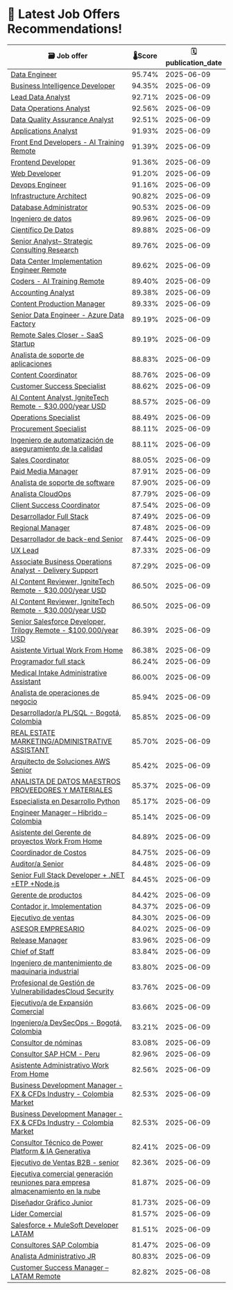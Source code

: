# 🚀 Latest Job Offers Recommendations!
| 🗃️ **Job offer** | 🌡️**Score** | 🗓️ **publication_date** |
|---|---|---|
| [Data Engineer](https://co.linkedin.com/jobs/view/data-engineer-at-launchpad-technologies-inc-4247288927) | 95.74% | 2025-06-09 |
| [Business Intelligence Developer](https://co.linkedin.com/jobs/view/business-intelligence-developer-at-launchpad-technologies-inc-4247290708) | 94.35% | 2025-06-09 |
| [Lead Data Analyst](https://co.linkedin.com/jobs/view/lead-data-analyst-at-practia-global-4245351385) | 92.71% | 2025-06-09 |
| [Data Operations Analyst](https://co.linkedin.com/jobs/view/data-operations-analyst-at-iron-mountain-4242585223) | 92.56% | 2025-06-09 |
| [Data Quality Assurance Analyst](https://co.linkedin.com/jobs/view/data-quality-assurance-analyst-at-first-line-software-4245313710) | 92.51% | 2025-06-09 |
| [Applications Analyst](https://co.linkedin.com/jobs/view/applications-analyst-at-evertec-4245354174) | 91.93% | 2025-06-09 |
| [Front End Developers - AI Training Remote](https://co.linkedin.com/jobs/view/front-end-developers-ai-training-remote-at-braintrust-4220213173) | 91.39% | 2025-06-09 |
| [Frontend Developer](https://co.linkedin.com/jobs/view/frontend-developer-at-capgemini-engineering-4245114363) | 91.36% | 2025-06-09 |
| [Web Developer](https://co.linkedin.com/jobs/view/web-developer-at-launchpad-technologies-inc-4247294165) | 91.20% | 2025-06-09 |
| [Devops Engineer](https://co.linkedin.com/jobs/view/devops-engineer-at-launchpad-technologies-inc-4247289852) | 91.16% | 2025-06-09 |
| [Infrastructure Architect](https://co.linkedin.com/jobs/view/infrastructure-architect-at-launchpad-technologies-inc-4247295097) | 90.82% | 2025-06-09 |
| [Database Administrator](https://co.linkedin.com/jobs/view/database-administrator-at-launchpad-technologies-inc-4247288940) | 90.53% | 2025-06-09 |
| [Ingeniero de datos](https://co.linkedin.com/jobs/view/ingeniero-de-datos-at-gft-technologies-4245104579) | 89.96% | 2025-06-09 |
| [Científico De Datos](https://co.linkedin.com/jobs/view/cient%C3%ADfico-de-datos-at-compensar-4247290309) | 89.88% | 2025-06-09 |
| [Senior Analyst– Strategic Consulting Research](https://co.linkedin.com/jobs/view/senior-analyst%E2%80%93-strategic-consulting-research-at-evalueserve-4226514308) | 89.76% | 2025-06-09 |
| [Data Center Implementation Engineer Remote](https://co.linkedin.com/jobs/view/data-center-implementation-engineer-remote-at-by-turing-group-4247484285) | 89.62% | 2025-06-09 |
| [Coders - AI Training Remote](https://co.linkedin.com/jobs/view/coders-ai-training-remote-at-braintrust-4201819753) | 89.40% | 2025-06-09 |
| [Accounting Analyst](https://co.linkedin.com/jobs/view/accounting-analyst-at-jalasoft-4245364252) | 89.38% | 2025-06-09 |
| [Content Production Manager](https://co.linkedin.com/jobs/view/content-production-manager-at-olly-olly-4247435591) | 89.33% | 2025-06-09 |
| [Senior Data Engineer - Azure Data Factory](https://co.linkedin.com/jobs/view/senior-data-engineer-azure-data-factory-at-devsu-4245105062) | 89.19% | 2025-06-09 |
| [Remote Sales Closer - SaaS Startup](https://co.linkedin.com/jobs/view/remote-sales-closer-saas-startup-at-scale-up-recruiting-partners-4245314831) | 89.19% | 2025-06-09 |
| [Analista de soporte de aplicaciones](https://co.linkedin.com/jobs/view/analista-de-soporte-de-aplicaciones-at-novopayment-4247479640) | 88.83% | 2025-06-09 |
| [Content Coordinator](https://co.linkedin.com/jobs/view/content-coordinator-at-adipa-4247482143) | 88.76% | 2025-06-09 |
| [Customer Success Specialist](https://co.linkedin.com/jobs/view/customer-success-specialist-at-worldpackers-4245103327) | 88.62% | 2025-06-09 |
| [AI Content Analyst, IgniteTech Remote - $30,000/year USD](https://co.linkedin.com/jobs/view/ai-content-analyst-ignitetech-remote-%2430-000-year-usd-at-trilogy-4244022481) | 88.57% | 2025-06-09 |
| [Operations Specialist](https://co.linkedin.com/jobs/view/operations-specialist-at-mural-pay-4247475546) | 88.49% | 2025-06-09 |
| [Procurement Specialist](https://co.linkedin.com/jobs/view/procurement-specialist-at-vml-4245326944) | 88.11% | 2025-06-09 |
| [Ingeniero de automatización de aseguramiento de la calidad](https://co.linkedin.com/jobs/view/ingeniero-de-automatizaci%C3%B3n-de-aseguramiento-de-la-calidad-at-doxa-talent-4234411954) | 88.11% | 2025-06-09 |
| [Sales Coordinator](https://co.linkedin.com/jobs/view/sales-coordinator-at-doxa-talent-4247479431) | 88.05% | 2025-06-09 |
| [Paid Media Manager](https://co.linkedin.com/jobs/view/paid-media-manager-at-agencia-los-navegantes-4247481975) | 87.91% | 2025-06-09 |
| [Analista de soporte de software](https://co.linkedin.com/jobs/view/analista-de-soporte-de-software-at-cinc-systems-4247471992) | 87.90% | 2025-06-09 |
| [Analista CloudOps](https://co.linkedin.com/jobs/view/analista-cloudops-at-pragma-4243907718) | 87.79% | 2025-06-09 |
| [Client Success Coordinator](https://co.linkedin.com/jobs/view/client-success-coordinator-at-doxa-talent-4247475833) | 87.54% | 2025-06-09 |
| [Desarrollador Full Stack](https://co.linkedin.com/jobs/view/desarrollador-full-stack-at-sincosoft-sas-4247482113) | 87.49% | 2025-06-09 |
| [Regional Manager](https://co.linkedin.com/jobs/view/regional-manager-at-rappi-4230548744) | 87.48% | 2025-06-09 |
| [Desarrollador de back-end Senior](https://co.linkedin.com/jobs/view/desarrollador-de-back-end-senior-at-consultor%C3%ADa-4245364466) | 87.44% | 2025-06-09 |
| [UX Lead](https://co.linkedin.com/jobs/view/ux-lead-at-vml-4245330202) | 87.33% | 2025-06-09 |
| [Associate Business Operations Analyst - Delivery Support](https://co.linkedin.com/jobs/view/associate-business-operations-analyst-delivery-support-at-publicis-sapient-4245359983) | 87.29% | 2025-06-09 |
| [AI Content Reviewer, IgniteTech Remote - $30,000/year USD](https://co.linkedin.com/jobs/view/ai-content-reviewer-ignitetech-remote-%2430-000-year-usd-at-trilogy-4244023219) | 86.50% | 2025-06-09 |
| [AI Content Reviewer, IgniteTech Remote - $30,000/year USD](https://co.linkedin.com/jobs/view/ai-content-reviewer-ignitetech-remote-%2430-000-year-usd-at-trilogy-4244019607) | 86.50% | 2025-06-09 |
| [Senior Salesforce Developer, Trilogy Remote - $100,000/year USD](https://co.linkedin.com/jobs/view/senior-salesforce-developer-trilogy-remote-%24100-000-year-usd-at-trilogy-4244022376) | 86.39% | 2025-06-09 |
| [Asistente Virtual Work From Home](https://co.linkedin.com/jobs/view/asistente-virtual-work-from-home-at-persona-4245324374) | 86.38% | 2025-06-09 |
| [Programador full stack](https://co.linkedin.com/jobs/view/programador-full-stack-at-midespacho-4245366881) | 86.24% | 2025-06-09 |
| [Medical Intake Administrative Assistant](https://co.linkedin.com/jobs/view/medical-intake-administrative-assistant-at-the-a-career-4247485545) | 86.00% | 2025-06-09 |
| [Analista de operaciones de negocio](https://co.linkedin.com/jobs/view/analista-de-operaciones-de-negocio-at-claro-insurance-4247483478) | 85.94% | 2025-06-09 |
| [Desarrollador/a PL/SQL - Bogotá, Colombia](https://co.linkedin.com/jobs/view/desarrollador-a-pl-sql-bogot%C3%A1-colombia-at-periferia-it-group-4247480596) | 85.85% | 2025-06-09 |
| [REAL ESTATE MARKETING/ADMINISTRATIVE ASSISTANT](https://co.linkedin.com/jobs/view/real-estate-marketing-administrative-assistant-at-sync-4245367519) | 85.70% | 2025-06-09 |
| [Arquitecto de Soluciones AWS Senior](https://co.linkedin.com/jobs/view/arquitecto-de-soluciones-aws-senior-at-innova-tsn-4244694085) | 85.42% | 2025-06-09 |
| [ANALISTA DE DATOS MAESTROS PROVEEDORES Y MATERIALES](https://co.linkedin.com/jobs/view/analista-de-datos-maestros-proveedores-y-materiales-at-holcim-abs-4245353092) | 85.37% | 2025-06-09 |
| [Especialista en Desarrollo Python](https://co.linkedin.com/jobs/view/especialista-en-desarrollo-python-at-ceiba-software-4247472394) | 85.17% | 2025-06-09 |
| [Engineer Manager – Hibrido – Colombia](https://co.linkedin.com/jobs/view/engineer-manager-%E2%80%93-hibrido-%E2%80%93-colombia-at-coderslab-4245332111) | 85.14% | 2025-06-09 |
| [Asistente del Gerente de proyectos Work From Home](https://co.linkedin.com/jobs/view/asistente-del-gerente-de-proyectos-work-from-home-at-persona-4245328134) | 84.89% | 2025-06-09 |
| [Coordinador de Costos](https://co.linkedin.com/jobs/view/coordinador-de-costos-at-mccain-foods-4245367374) | 84.75% | 2025-06-09 |
| [Auditor/a Senior](https://co.linkedin.com/jobs/view/auditor-a-senior-at-wenia-4247467578) | 84.48% | 2025-06-09 |
| [Senior Full Stack Developer + .NET +ETP +Node.js](https://co.linkedin.com/jobs/view/senior-full-stack-developer-%2B-net-%2Betp-%2Bnode-js-at-tiresia-soluciones-tecnologicas-s-a-s-4247472345) | 84.45% | 2025-06-09 |
| [Gerente de productos](https://co.linkedin.com/jobs/view/gerente-de-productos-at-kilo-4244644236) | 84.42% | 2025-06-09 |
| [Contador jr. Implementation](https://co.linkedin.com/jobs/view/contador-jr-implementation-at-pi3-4245361848) | 84.37% | 2025-06-09 |
| [Ejecutivo de ventas](https://co.linkedin.com/jobs/view/ejecutivo-de-ventas-at-sm-resinas-4247295288) | 84.30% | 2025-06-09 |
| [ASESOR EMPRESARIO](https://co.linkedin.com/jobs/view/asesor-empresario-at-m%C3%A1s-empleo-andi-4247460204) | 84.02% | 2025-06-09 |
| [Release Manager](https://co.linkedin.com/jobs/view/release-manager-at-launchpad-technologies-inc-4247294291) | 83.96% | 2025-06-09 |
| [Chief of Staff](https://co.linkedin.com/jobs/view/chief-of-staff-at-hackmamba-4245102424) | 83.84% | 2025-06-09 |
| [Ingeniero de mantenimiento de maquinaria industrial](https://co.linkedin.com/jobs/view/ingeniero-de-mantenimiento-de-maquinaria-industrial-at-m%C3%A1s-empleo-andi-4247455719) | 83.80% | 2025-06-09 |
| [Profesional de Gestión de VulnerabilidadesCloud Security](https://co.linkedin.com/jobs/view/profesional-de-gesti%C3%B3n-de-vulnerabilidades-cloud-security-at-banco-popular-colombia-4245364100) | 83.76% | 2025-06-09 |
| [Ejecutivo/a de Expansión Comercial](https://co.linkedin.com/jobs/view/ejecutivo-a-de-expansi%C3%B3n-comercial-at-hr-profile-4245361276) | 83.66% | 2025-06-09 |
| [Ingeniero/a DevSecOps - Bogotá, Colombia](https://co.linkedin.com/jobs/view/ingeniero-a-devsecops-bogot%C3%A1-colombia-at-periferia-it-group-4247480597) | 83.21% | 2025-06-09 |
| [Consultor de nóminas](https://co.linkedin.com/jobs/view/consultor-de-n%C3%B3minas-at-buk-4233934579) | 83.08% | 2025-06-09 |
| [Consultor SAP HCM - Peru](https://co.linkedin.com/jobs/view/consultor-sap-hcm-peru-at-softtek-4247482924) | 82.96% | 2025-06-09 |
| [Asistente Administrativo Work From Home](https://co.linkedin.com/jobs/view/asistente-administrativo-work-from-home-at-persona-4245328133) | 82.56% | 2025-06-09 |
| [Business Development Manager - FX & CFDs Industry - Colombia Market](https://co.linkedin.com/jobs/view/business-development-manager-fx-cfds-industry-colombia-market-at-summitnext-4245316397) | 82.53% | 2025-06-09 |
| [Business Development Manager - FX & CFDs Industry - Colombia Market](https://co.linkedin.com/jobs/view/business-development-manager-fx-cfds-industry-colombia-market-at-summitnext-4245313637) | 82.53% | 2025-06-09 |
| [Consultor Técnico de Power Platform & IA Generativa](https://co.linkedin.com/jobs/view/consultor-t%C3%A9cnico-de-power-platform-ia-generativa-at-raona-4244699773) | 82.41% | 2025-06-09 |
| [Ejecutivo de Ventas B2B - senior](https://co.linkedin.com/jobs/view/ejecutivo-de-ventas-b2b-senior-at-m%C3%A1s-empleo-andi-4247455736) | 82.36% | 2025-06-09 |
| [Ejecutiva comercial generación reuniones para empresa almacenamiento en la nube](https://co.linkedin.com/jobs/view/ejecutiva-comercial-generaci%C3%B3n-reuniones-para-empresa-almacenamiento-en-la-nube-at-xelora-consulting-4247486585) | 81.87% | 2025-06-09 |
| [Diseñador Gráfico Junior](https://co.linkedin.com/jobs/view/dise%C3%B1ador-gr%C3%A1fico-junior-at-36pt-4247485228) | 81.73% | 2025-06-09 |
| [Líder Comercial](https://co.linkedin.com/jobs/view/l%C3%ADder-comercial-at-agrilink-co-4247471971) | 81.57% | 2025-06-09 |
| [Salesforce + MuleSoft Developer LATAM](https://co.linkedin.com/jobs/view/salesforce-%2B-mulesoft-developer-latam-at-concentrix-limited-company-4247438632) | 81.51% | 2025-06-09 |
| [Consultores SAP Colombia](https://co.linkedin.com/jobs/view/consultores-sap-colombia-at-axity-4247468112) | 81.47% | 2025-06-09 |
| [Analista Administrativo JR](https://co.linkedin.com/jobs/view/analista-administrativo-jr-at-ey-4245325642) | 80.83% | 2025-06-09 |
| [Customer Success Manager – LATAM Remote](https://co.linkedin.com/jobs/view/customer-success-manager-%E2%80%93-latam-remote-at-onebeat-4246974374) | 82.82% | 2025-06-08 |
